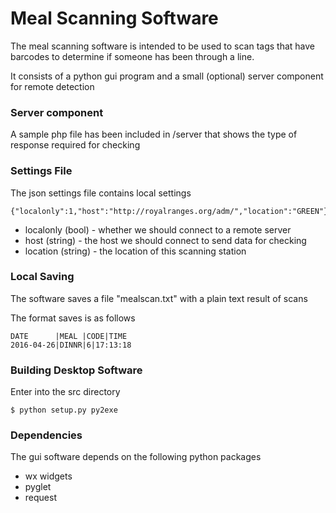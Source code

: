 # Meal Scanning Software

The meal scanning software is intended to be used to scan tags that have barcodes to determine if someone has been through a line.

It consists of a python gui program and a small (optional) server component for remote detection


### Server component 

A sample php file has been included in /server that shows the type of response required for checking


### Settings File

The json settings file contains local settings

```
{"localonly":1,"host":"http://royalranges.org/adm/","location":"GREEN"}
```

* localonly (bool) - whether we should connect to a remote server 
* host (string) - the host we should connect to send data for checking
* location (string) - the location of this scanning station

### Local Saving

The software saves a file "mealscan.txt" with a plain text result of scans

The format saves is as follows

```
DATE      |MEAL |CODE|TIME
2016-04-26|DINNR|6|17:13:18
```

### Building Desktop Software

Enter into the src directory

```
$ python setup.py py2exe
```

### Dependencies

The gui software depends on the following python packages

* wx widgets
* pyglet
* request